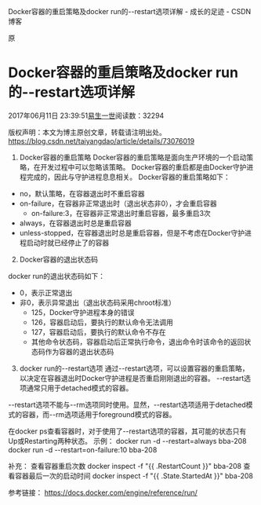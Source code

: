 Docker容器的重启策略及docker run的--restart选项详解 - 成长的足迹 - CSDN博客

原

# Docker容器的重启策略及docker run的--restart选项详解

2017年06月11日 23:39:51[易生一世](https://me.csdn.net/taiyangdao)阅读数：32294

版权声明：本文为博主原创文章，转载请注明出处。	https://blog.csdn.net/taiyangdao/article/details/73076019

1. Docker容器的重启策略
Docker容器的重启策略是面向生产环境的一个启动策略，在开发过程中可以忽略该策略。
Docker容器的重启都是由Docker守护进程完成的，因此与守护进程息息相关。
Docker容器的重启策略如下：

- no，默认策略，在容器退出时不重启容器
- on-failure，在容器非正常退出时（退出状态非0），才会重启容器
    - on-failure:3，在容器非正常退出时重启容器，最多重启3次
- always，在容器退出时总是重启容器
- unless-stopped，在容器退出时总是重启容器，但是不考虑在Docker守护进程启动时就已经停止了的容器

2. Docker容器的退出状态码

docker run的退出状态码如下：

- 0，表示正常退出
- 非0，表示异常退出（退出状态码采用chroot标准）
    - 125，Docker守护进程本身的错误
    - 126，容器启动后，要执行的默认命令无法调用
    - 127，容器启动后，要执行的默认命令不存在
    - 其他命令状态码，容器启动后正常执行命令，退出命令时该命令的返回状态码作为容器的退出状态码

3. docker run的--restart选项
通过--restart选项，可以设置容器的重启策略，以决定在容器退出时Docker守护进程是否重启刚刚退出的容器。
--restart选项通常只用于detached模式的容器。

--restart选项不能与--rm选项同时使用。显然，--restart选项适用于detached模式的容器，而--rm选项适用于foreground模式的容器。

在docker ps查看容器时，对于使用了--restart选项的容器，其可能的状态只有Up或Restarting两种状态。
示例：
docker run -d --restart=always bba-208
docker run -d --restart=on-failure:10 bba-208

补充：
查看容器重启次数
docker inspect -f "{{ .RestartCount }}" bba-208
查看容器最后一次的启动时间
docker inspect -f "{{ .State.StartedAt }}" bba-208

参考链接：
https://docs.docker.com/engine/reference/run/
